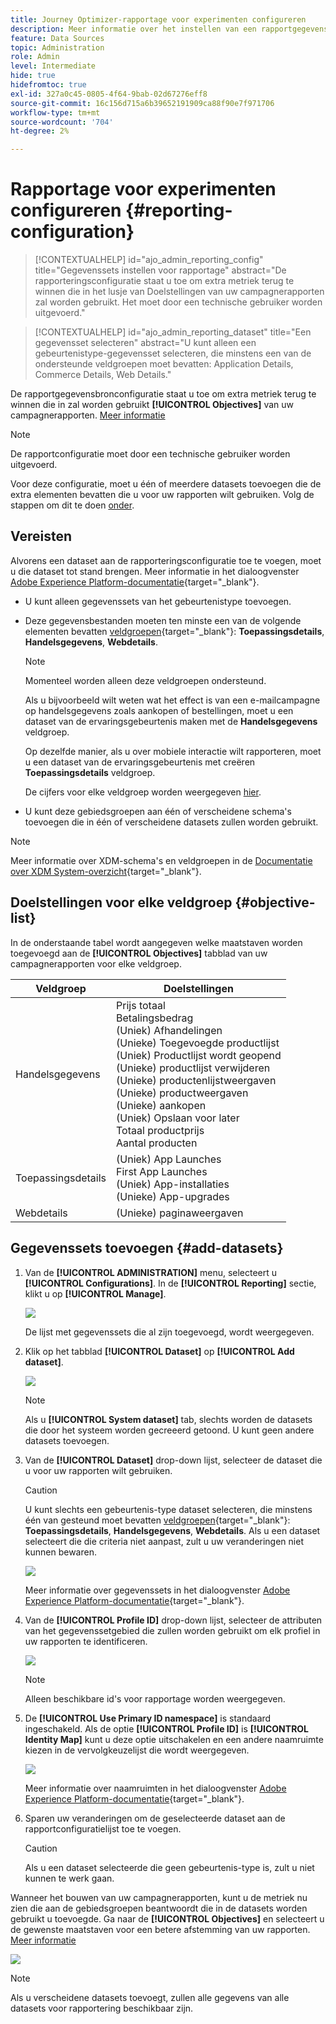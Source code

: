 ```yaml
---
title: Journey Optimizer-rapportage voor experimenten configureren
description: Meer informatie over het instellen van een rapportgegevensbron
feature: Data Sources
topic: Administration
role: Admin
level: Intermediate
hide: true
hidefromtoc: true
exl-id: 327a0c45-0805-4f64-9bab-02d67276eff8
source-git-commit: 16c156d715a6b39652191909ca88f90e7f971706
workflow-type: tm+mt
source-wordcount: '704'
ht-degree: 2%

---
```


# Rapportage voor experimenten configureren {#reporting-configuration}

>[!CONTEXTUALHELP]
>id="ajo_admin_reporting_config"
>title="Gegevenssets instellen voor rapportage"
>abstract="De rapporteringsconfiguratie staat u toe om extra metriek terug te winnen die in het lusje van Doelstellingen van uw campagnerapporten zal worden gebruikt. Het moet door een technische gebruiker worden uitgevoerd."

>[!CONTEXTUALHELP]
>id="ajo_admin_reporting_dataset"
>title="Een gegevensset selecteren"
>abstract="U kunt alleen een gebeurtenistype-gegevensset selecteren, die minstens een van de ondersteunde veldgroepen moet bevatten: Application Details, Commerce Details, Web Details."

<!--The reporting data source configuration allows you to define a connection to a system in order to retrieve additional information that will be used in your reports.-->

De rapportgegevensbronconfiguratie staat u toe om extra metriek terug te winnen die in zal worden gebruikt **[!UICONTROL Objectives]** van uw campagnerapporten. [Meer informatie](content-experiment.md#objectives-global)

>[!NOTE]
>
>De rapportconfiguratie moet door een technische gebruiker worden uitgevoerd. <!--Rights?-->

Voor deze configuratie, moet u één of meerdere datasets toevoegen die de extra elementen bevatten die u voor uw rapporten wilt gebruiken. Volg de stappen om dit te doen [onder](#add-datasets).

<!--
➡️ [Discover this feature in video](#video)
-->

## Vereisten


Alvorens een dataset aan de rapporteringsconfiguratie toe te voegen, moet u die dataset tot stand brengen. Meer informatie in het dialoogvenster [Adobe Experience Platform-documentatie](https://experienceleague.adobe.com/docs/experience-platform/catalog/datasets/user-guide.html?lang=en#create){target=&quot;_blank&quot;}.

* U kunt alleen gegevenssets van het gebeurtenistype toevoegen.

* Deze gegevensbestanden moeten ten minste een van de volgende elementen bevatten [veldgroepen](https://experienceleague.adobe.com/docs/experience-platform/xdm/tutorials/create-schema-ui.html#field-group){target=&quot;_blank&quot;}: **Toepassingsdetails**, **Handelsgegevens**, **Webdetails**.

   >[!NOTE]
   >
   >Momenteel worden alleen deze veldgroepen ondersteund.

   Als u bijvoorbeeld wilt weten wat het effect is van een e-mailcampagne op handelsgegevens zoals aankopen of bestellingen, moet u een dataset van de ervaringsgebeurtenis maken met de **Handelsgegevens** veldgroep.

   Op dezelfde manier, als u over mobiele interactie wilt rapporteren, moet u een dataset van de ervaringsgebeurtenis met creëren **Toepassingsdetails** veldgroep.

   De cijfers voor elke veldgroep worden weergegeven [hier](#objective-list).

* U kunt deze gebiedsgroepen aan één of verscheidene schema&#39;s toevoegen die in één of verscheidene datasets zullen worden gebruikt.

>[!NOTE]
>
>Meer informatie over XDM-schema&#39;s en veldgroepen in de [Documentatie over XDM System-overzicht](https://experienceleague.adobe.com/docs/experience-platform/xdm/home.html?lang=nl){target=&quot;_blank&quot;}.

## Doelstellingen voor elke veldgroep {#objective-list}

In de onderstaande tabel wordt aangegeven welke maatstaven worden toegevoegd aan de **[!UICONTROL Objectives]** tabblad van uw campagnerapporten voor elke veldgroep.

| Veldgroep | Doelstellingen |
|--- |--- |
| Handelsgegevens | Prijs totaal<br>Betalingsbedrag<br>(Uniek) Afhandelingen<br>(Unieke) Toegevoegde productlijst<br>(Uniek) Productlijst wordt geopend<br>(Unieke) productlijst verwijderen<br>(Unieke) productenlijstweergaven<br>(Unieke) productweergaven<br>(Unieke) aankopen<br>(Uniek) Opslaan voor later<br>Totaal productprijs<br>Aantal producten |
| Toepassingsdetails | (Uniek) App Launches<br>First App Launches<br>(Uniek) App-installaties<br>(Unieke) App-upgrades |
| Webdetails | (Unieke) paginaweergaven |

## Gegevenssets toevoegen {#add-datasets}

1. Van de **[!UICONTROL ADMINISTRATION]** menu, selecteert u **[!UICONTROL Configurations]**. In de  **[!UICONTROL Reporting]** sectie, klikt u op **[!UICONTROL Manage]**.

   ![](assets/reporting-config-menu.png)

   De lijst met gegevenssets die al zijn toegevoegd, wordt weergegeven.

1. Klik op het tabblad **[!UICONTROL Dataset]** op **[!UICONTROL Add dataset]**.

   ![](assets/reporting-config-add.png)

   >[!NOTE]
   >
   >Als u **[!UICONTROL System dataset]** tab, slechts worden de datasets die door het systeem worden gecreeerd getoond. U kunt geen andere datasets toevoegen.

1. Van de **[!UICONTROL Dataset]** drop-down lijst, selecteer de dataset die u voor uw rapporten wilt gebruiken.

   >[!CAUTION]
   >
   >U kunt slechts een gebeurtenis-type dataset selecteren, die minstens één van gesteund moet bevatten [veldgroepen](https://experienceleague.adobe.com/docs/experience-platform/xdm/tutorials/create-schema-ui.html#field-group){target=&quot;_blank&quot;}: **Toepassingsdetails**, **Handelsgegevens**, **Webdetails**. Als u een dataset selecteert die die criteria niet aanpast, zult u uw veranderingen niet kunnen bewaren.

   ![](assets/reporting-config-datasets.png)

   Meer informatie over gegevenssets in het dialoogvenster [Adobe Experience Platform-documentatie](https://experienceleague.adobe.com/docs/experience-platform/catalog/datasets/overview.html){target=&quot;_blank&quot;}.

1. Van de **[!UICONTROL Profile ID]** drop-down lijst, selecteer de attributen van het gegevenssetgebied die zullen worden gebruikt om elk profiel in uw rapporten te identificeren.

   ![](assets/reporting-config-profile-id.png)

   >[!NOTE]
   >
   >Alleen beschikbare id&#39;s voor rapportage worden weergegeven.

1. De **[!UICONTROL Use Primary ID namespace]** is standaard ingeschakeld. Als de optie **[!UICONTROL Profile ID]** is **[!UICONTROL Identity Map]** kunt u deze optie uitschakelen en een andere naamruimte kiezen in de vervolgkeuzelijst die wordt weergegeven.

   ![](assets/reporting-config-namespace.png)

   Meer informatie over naamruimten in het dialoogvenster [Adobe Experience Platform-documentatie](https://experienceleague.adobe.com/docs/experience-platform/identity/namespaces.html){target=&quot;_blank&quot;}.

1. Sparen uw veranderingen om de geselecteerde dataset aan de rapportconfiguratielijst toe te voegen.

   >[!CAUTION]
   >
   >Als u een dataset selecteerde die geen gebeurtenis-type is, zult u niet kunnen te werk gaan.

Wanneer het bouwen van uw campagnerapporten, kunt u de metriek nu zien die aan de gebiedsgroepen beantwoordt die in de datasets worden gebruikt u toevoegde. Ga naar de **[!UICONTROL Objectives]** en selecteert u de gewenste maatstaven voor een betere afstemming van uw rapporten. [Meer informatie](content-experiment.md#objectives-global)

![](assets/reporting-config-objectives.png)

>[!NOTE]
>
>Als u verscheidene datasets toevoegt, zullen alle gegevens van alle datasets voor rapportering beschikbaar zijn.

<!--
## How-to video {#video}

Understand how to configure Experience Platform reporting data sources.

>[!VIDEO]()
-->
